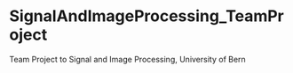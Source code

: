 # SignalAndImageProcessing_TeamProject
Team Project to Signal and Image Processing, University of Bern
